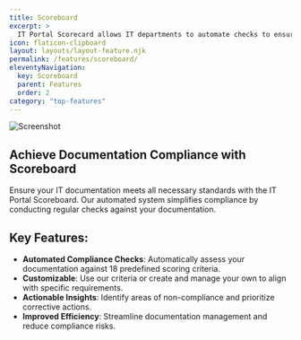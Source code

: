 ```yaml
---
title: Scoreboard
excerpt: >
  IT Portal Scorecard allows IT departments to automate checks to ensure documentation compliance
icon: flaticon-clipboard
layout: layouts/layout-feature.njk
permalink: /features/scoreboard/
eleventyNavigation:
  key: Scoreboard
  parent: Features
  order: 2
category: "top-features"
---
```


<img class="img-fluid mb-4" src="/assets/migrated/scoreboard2.png" alt="Screenshot">

## Achieve Documentation Compliance with Scoreboard

Ensure your IT documentation meets all necessary standards with the IT Portal Scoreboard. Our automated system simplifies compliance by conducting regular checks against your documentation.

## Key Features:

- **Automated Compliance Checks**: Automatically assess your documentation against 18 predefined scoring criteria.
- **Customizable**: Use our criteria or create and manage your own to align with specific requirements.
- **Actionable Insights**: Identify areas of non-compliance and prioritize corrective actions.
- **Improved Efficiency**: Streamline documentation management and reduce compliance risks.